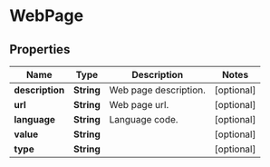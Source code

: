
# WebPage

## Properties
Name | Type | Description | Notes
------------ | ------------- | ------------- | -------------
**description** | **String** | Web page description. |  [optional]
**url** | **String** | Web page url. |  [optional]
**language** | **String** | Language code. |  [optional]
**value** | **String** |  |  [optional]
**type** | **String** |  |  [optional]



